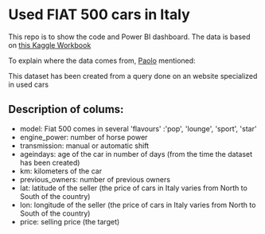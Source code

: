 # Used FIAT 500 cars in Italy

This repo is to show the code and Power BI dashboard. The data is based on [this Kaggle Workbook](https://www.kaggle.com/paolocons/small-dataset-about-used-fiat-500-sold-in-italy)

To explain where the data comes from, [Paolo](https://www.kaggle.com/paolocons) mentioned: 

This dataset has been created from a query done on an website specialized in used cars

## Description of colums:
- model: Fiat 500 comes in several 'flavours' :'pop', 'lounge', 'sport', 'star'
- engine_power: number of horse power
- transmission: manual or automatic shift
- ageindays: age of the car in number of days (from the time the dataset has been created)
- km: kilometers of the car
- previous_owners: number of previous owners
- lat: latitude of the seller (the price of cars in Italy varies from North to South of the country)
- lon: longitude of the seller (the price of cars in Italy varies from North to South of the country)
- price: selling price (the target)
